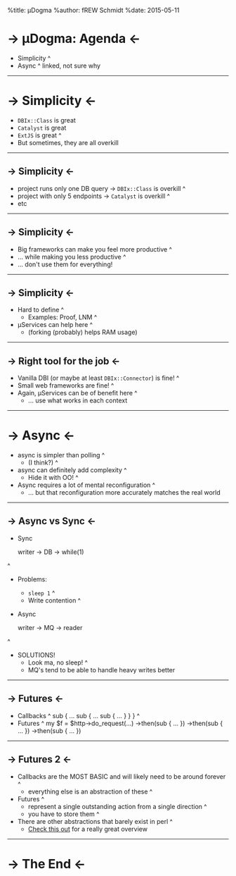 %title: µDogma
%author: fREW Schmidt
%date: 2015-05-11

-> µDogma: Agenda <-
====================

 * Simplicity
^
 * Async
^
linked, not sure why

------------------------

-> Simplicity <-
================

 * `DBIx::Class` is great
 * `Catalyst` is great
 * `ExtJS` is great
^
 * But sometimes, they are all overkill

------------------------

-> Simplicity <-
----------------

 * project runs only one DB query → `DBIx::Class` is overkill
^
 * project with only 5 endpoints → `Catalyst` is overkill
^
 * etc

------------------------

-> Simplicity <-
----------------

 * Big frameworks can make you feel more productive
^
 * ... while making you less productive
^
 * ... don't use them for everything!

------------------------

-> Simplicity <-
----------------

 * Hard to define
^
   * Examples: Proof, LNM
^
 * µServices can help here
^
   * (forking (probably) helps RAM usage)

------------------------

-> Right tool for the job <-
----------------------------

 * Vanilla DBI (or maybe at least `DBIx::Connector`) is fine!
^
 * Small web frameworks are fine!
^
 * Again, µServices can be of benefit here
^
   * ... use what works in each context

------------------------

-> Async <-
===========

 * async is simpler than polling
^
   * (I think?)
^
 * async can definitely add complexity
^
   * Hide it with OO!
^
 * Async requires a lot of mental reconfiguration
^
   * ... but that reconfiguration more accurately matches the real world

-------------------------

-> Async vs Sync <-
-------------------

 * Sync

     writer → DB → while(1)

^
   * Problems:
      * `sleep 1`
^
      * Write contention
^

* Async

     writer → MQ → reader

^
   * SOLUTIONS!
      * Look ma, no sleep!
^
      * MQ's tend to be able to handle heavy writes better

-------------------------

-> Futures <-
-------------

 * Callbacks
^
      sub {
         ...
         sub {
            ...
            sub { ... }
         }
      }
^
 * Futures
^
      my $f = $http->do_request(...)
         ->then(sub { ... })
         ->then(sub { ... })
         ->then(sub { ... })

------------------------

-> Futures 2 <-
-------------

 * Callbacks are the MOST BASIC and will likely need to be around forever
^
   * everything else is an abstraction of these
^
 * Futures
^
   * represent a single outstanding action from a single direction
^
   * you have to store them
^
 * There are other abstractions that barely exist in perl
^
   * [Check this out](https://github.com/kriskowal/gtor) for a really great overview

------------------------

-> The End <-
=============
